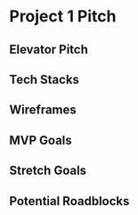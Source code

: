 # Project 1 Pitch

## Elevator Pitch

## Tech Stacks

## Wireframes

## MVP Goals

## Stretch Goals

## Potential Roadblocks